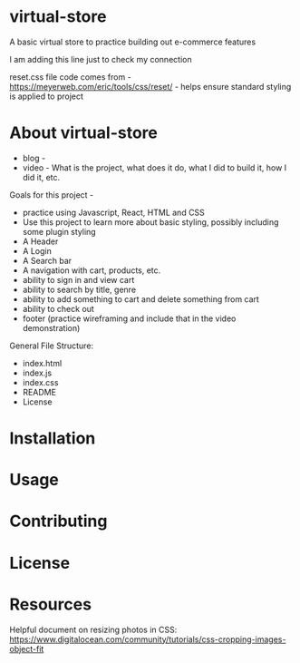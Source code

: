 # virtual-store
A basic virtual store to practice building out e-commerce features 

I am adding this line just to check my connection 

reset.css file code comes from - https://meyerweb.com/eric/tools/css/reset/ - helps ensure standard styling is applied to project 

# About virtual-store 

- blog - 
- video - What is the project, what does it do, what I did to build it, how I did it, etc. 

Goals for this project - 
- practice using Javascript, React, HTML and CSS 
- Use this project to learn more about basic styling, possibly including some plugin styling 
- A Header 
- A Login 
- A Search bar 
- A navigation with cart, products, etc. 
- ability to sign in and view cart 
- ability to search by title, genre
- ability to add something to cart and delete something from cart 
- ability to check out 
- footer 
(practice wireframing and include that in the video demonstration)

General File Structure: 
- index.html
- index.js
- index.css 
- README 
- License 

# Installation 



# Usage 



# Contributing 



# License 

# Resources 

Helpful document on resizing photos in CSS: https://www.digitalocean.com/community/tutorials/css-cropping-images-object-fit 